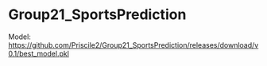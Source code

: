 # Group21_SportsPrediction

Model: https://github.com/Priscile2/Group21_SportsPrediction/releases/download/v0.1/best_model.pkl

